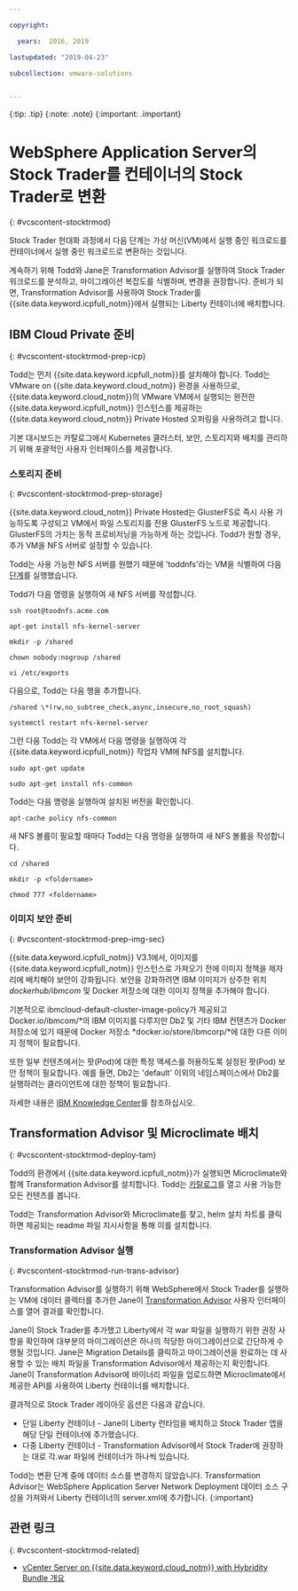 ```yaml
---

copyright:

  years:  2016, 2019

lastupdated: "2019-04-23"

subcollection: vmware-solutions


---
```


{:tip: .tip}
{:note: .note}
{:important: .important}

# WebSphere Application Server의 Stock Trader를 컨테이너의 Stock Trader로 변환
{: #vcscontent-stocktrmod}

Stock Trader 현대화 과정에서 다음 단계는 가상 머신(VM)에서 실행 중인 워크로드를 컨테이너에서 실행 중인 워크로드로 변환하는 것입니다.

계속하기 위해 Todd와 Jane은 Transformation Advisor를 실행하여 Stock Trader 워크로드를 분석하고, 마이그레이션 복잡도를 식별하며, 변경을 권장합니다. 준비가 되면, Transformation Advisor를 사용하여 Stock Trader를 {{site.data.keyword.icpfull_notm}}에서 실행되는 Liberty 컨테이너에 배치합니다.

## IBM Cloud Private 준비
{: #vcscontent-stocktrmod-prep-icp}

Todd는 먼저 {{site.data.keyword.icpfull_notm}}를 설치해야 합니다. Todd는 VMware on {{site.data.keyword.cloud_notm}} 환경을 사용하므로, {{site.data.keyword.cloud_notm}}의 VMware VM에서 실행되는 완전한 {{site.data.keyword.icpfull_notm}} 인스턴스를 제공하는 {{site.data.keyword.cloud_notm}} Private Hosted 오퍼링을 사용하려고 합니다.

기본 대시보드는 카탈로그에서 Kubernetes 클러스터, 보안, 스토리지와 배치를 관리하기 위해 포괄적인 사용자 인터페이스를 제공합니다.

### 스토리지 준비
{: #vcscontent-stocktrmod-prep-storage}

{{site.data.keyword.cloud_notm}} Private Hosted는 GlusterFS로 즉시 사용 가능하도록 구성되고 VM에서 파일 스토리지를 전용 GlusterFS 노드로 제공합니다. GlusterFS의 가치는 동적 프로비저닝을 가능하게 하는 것입니다. Todd가 원할 경우, 추가 VM을 NFS 서버로 설정할 수 있습니다.

Todd는 사용 가능한 NFS 서버를 원했기 때문에 'toddnfs'라는 VM을 식별하여 다음 [단계](https://help.ubuntu.com/community/SettingUpNFSHowTo)를 실행했습니다.

Todd가 다음 명령을 실행하여 새 NFS 서버를 작성합니다.

`ssh root@toodnfs.acme.com`

`apt-get install nfs-kernel-server`

`mkdir -p /shared`

`chown nobody:nogroup /shared`

`vi /etc/exports`

다음으로, Todd는 다음 행을 추가합니다.

`/shared \*(rw,no_subtree_check,async,insecure,no_root_squash)`

`systemctl restart nfs-kernel-server`

그런 다음 Todd는 각 VM에서 다음 명령을 실행하여 각 {{site.data.keyword.icpfull_notm}} 작업자 VM에 NFS를 설치합니다.

`sudo apt-get update`

`sudo apt-get install nfs-common`

Todd는 다음 명령을 실행하여 설치된 버전을 확인합니다.

`apt-cache policy nfs-common`

새 NFS 볼륨이 필요할 때마다 Todd는 다음 명령을 실행하여 새 NFS 볼륨을 작성합니다.

`cd /shared`

`mkdir -p <foldername>`

`chmod 777 <foldername>`

### 이미지 보안 준비
{: #vcscontent-stocktrmod-prep-img-sec}

{{site.data.keyword.icpfull_notm}} V3.1에서, 이미지를 {{site.data.keyword.icpfull_notm}} 인스턴스로 가져오기 전에 이미지 정책을 제자리에 배치해야 보안이 강화됩니다. 보안을 강화하려면 IBM 이미지가 상주한 위치 *dockerhub/ibmcom* 및 Docker 저장소에 대한 이미지 정책을 추가해야 합니다.

기본적으로 ibmcloud-default-cluster-image-policy가 제공되고 Docker.io/ibmcom/\*의 IBM 이미지를 다루지만 Db2 및 기타 IBM 컨텐츠가 Docker 저장소에 있기 때문에 Docker 저장소 *docker.io/store/ibmcorp/*에 대한 다른 이미지 정책이 필요합니다.

또한 일부 컨텐츠에서는 팟(Pod)에 대한 특정 액세스를 허용하도록 설정된 팟(Pod) 보안 정책이 필요합니다. 예를 들면, Db2는 'default' 이외의 네임스페이스에서 Db2를 실행하려는 클라이언트에 대한 정책이 필요합니다.

자세한 내용은 [IBM Knowledge
Center](https://www.ibm.com/support/knowledgecenter/SSBS6K_3.1.0/manage_cluster/enable_pod_security.html)를 참조하십시오.

## Transformation Advisor 및 Microclimate 배치
{: #vcscontent-stocktrmod-deploy-tam}

Todd의 환경에서 {{site.data.keyword.icpfull_notm}}가 실행되면 Microclimate와 함께 Transformation Advisor를 설치합니다. Todd는 [카탈로그](https://www.ibm.com/cloud/private/architecture)를 열고 사용 가능한 모든 컨텐츠를 봅니다.

Todd는 Transformation Advisor와 Microclimate를 찾고, helm 설치 차트를 클릭하면 제공되는 readme 파일 지시사항을 통해 이를 설치합니다.

### Transformation Advisor 실행
{: #vcscontent-stocktrmod-run-trans-advisor}

Transformation Advisor를 실행하기 위해 WebSphere에서 Stock Trader를 실행하는 VM에 데이터 콜렉터를 추가한 Jane이 [Transformation
Advisor](https://developer.ibm.com/recipes/tutorials/using-the-transformation-advisor-on-ibm-cloud-private/) 사용자 인터페이스를 열어 결과를 확인합니다.

Jane이 Stock Trader를 추가했고 Liberty에서 각 war 파일을 실행하기 위한 권장 사항을 확인하며 대부분의 마이그레이션은 하나의 적당한 마이그레이션으로 간단하게 수행될 것입니다. Jane은 Migration Details를 클릭하고 마이그레이션을 완료하는 데 사용할 수 있는 배치 파일을 Transformation Advisor에서 제공하는지 확인합니다. Jane이 Transformation Advisor에 바이너리 파일을 업로드하면 Microclimate에서 제공한 API를 사용하여 Liberty 컨테이너를 배치합니다.

결과적으로 Stock Trader 레이아웃 옵션은 다음과 같습니다.
* 단일 Liberty 컨테이너 - Jane이 Liberty 런타임을 배치하고 Stock Trader 앱을 해당 단일 컨테이너에 추가했습니다.
* 다중 Liberty 컨테이너 - Transformation Advisor에서 Stock Trader에 권장하는 대로 각.war 파일에 컨테이너가 하나씩 있습니다.

Todd는 변환 단계 중에 데이터 소스를 변경하지 않았습니다. Transformation Advisor는 WebSphere Application Server Network Deployment 데이터 소스 구성을 가져와서 Liberty 컨테이너의 server.xml에 추가합니다.
{:important}

## 관련 링크
{: #vcscontent-stocktrmod-related}

* [vCenter Server on {{site.data.keyword.cloud_notm}} with Hybridity Bundle 개요](/docs/services/vmwaresolutions/archiref/vcs?topic=vmware-solutions-vcs-hybridity-intro)
